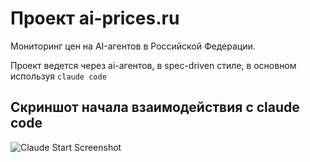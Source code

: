 # Проект ai-prices.ru

Мониторинг цен на AI-агентов в Российской Федерации.

Проект ведется через ai-агентов, в spec-driven стиле, в основном используя `claude code`

## Скриншот начала взаимодействия с claude code

![Claude Start Screenshot](shots/claude-start-framed.png)
